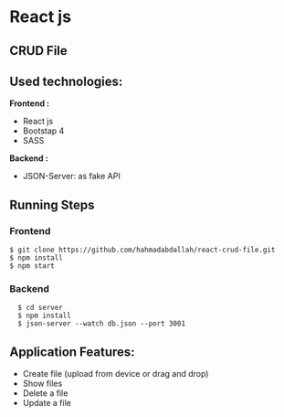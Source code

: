 # React js
## CRUD File
## Used technologies:
  <b> Frontend : </b>
    <ul>
    <li>React js</li>
    <li>Bootstap 4</li>
    <li>SASS</li>
    </ul>
  <b> Backend : </b>
    <ul>
    <li>JSON-Server: as fake API</li>
    </ul>
## Running Steps
   ### Frontend
    $ git clone https://github.com/hahmadabdallah/react-crud-file.git
    $ npm install
    $ npm start
    
   ### Backend
      $ cd server
      $ npm install
      $ json-server --watch db.json --port 3001
      
 ## Application Features:
   <ul>
    <li>Create file (upload from device or drag and drop)</li>
    <li>Show files</li>
    <li> Delete a file</li>
    <li> Update a file</li>
   </ul>
